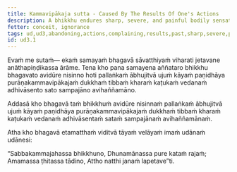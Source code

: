 ```yaml
---
title: Kammavipākaja sutta - Caused By The Results Of One's Actions
description: A bhikkhu endures sharp, severe, and painful bodily sensations caused by the results of past actions, while remaining mindful and fully aware, untroubled by the experience.
fetter: conceit, ignorance
tags: ud,ud3,abandoning,actions,complaining,results,past,sharp,severe,painful, kamma
id: ud3.1
---
```


Evaṁ me sutaṁ— ekaṁ samayaṁ bhagavā sāvatthiyaṁ viharati jetavane anāthapiṇḍikassa ārāme. Tena kho pana samayena aññataro bhikkhu bhagavato avidūre nisinno hoti pallaṅkaṁ ābhujitvā ujuṁ kāyaṁ paṇidhāya purāṇakammavipākajaṁ dukkhaṁ tibbaṁ kharaṁ kaṭukaṁ vedanaṁ adhivāsento sato sampajāno avihaññamāno.

Addasā kho bhagavā taṁ bhikkhuṁ avidūre nisinnaṁ pallaṅkaṁ ābhujitvā ujuṁ kāyaṁ paṇidhāya purāṇakammavipākajaṁ dukkhaṁ tibbaṁ kharaṁ kaṭukaṁ vedanaṁ adhivāsentaṁ sataṁ sampajānaṁ avihaññamānaṁ.

Atha kho bhagavā etamatthaṁ viditvā tāyaṁ velāyaṁ imaṁ udānaṁ udānesi:

“Sabbakammajahassa bhikkhuno,
Dhunamānassa pure kataṁ rajaṁ;
Amamassa ṭhitassa tādino,
Attho natthi janaṁ lapetave”ti.